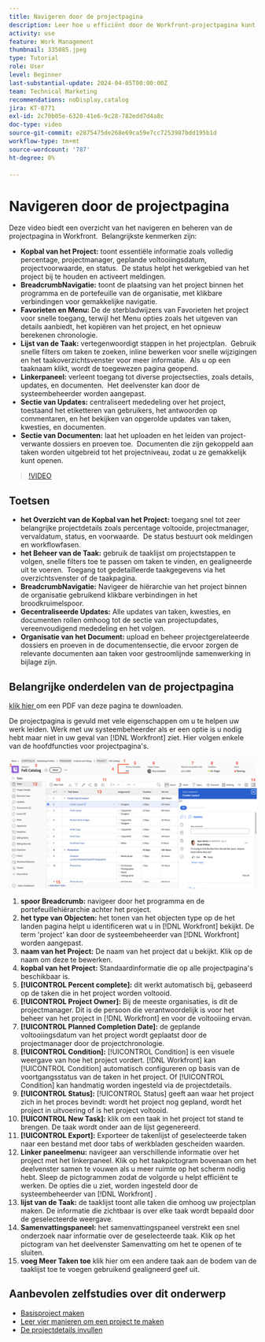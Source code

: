 ```yaml
---
title: Navigeren door de projectpagina
description: Leer hoe u efficiënt door de Workfront-projectpagina kunt navigeren en deze kunt beheren met functies zoals de projectheader, de broodkruimelnavigatie, de takenlijst, updates en documentsecties.
activity: use
feature: Work Management
thumbnail: 335085.jpeg
type: Tutorial
role: User
level: Beginner
last-substantial-update: 2024-04-05T00:00:00Z
team: Technical Marketing
recommendations: noDisplay,catalog
jira: KT-8771
exl-id: 2c70b05e-6320-41e6-9c28-782edd7d4a8c
doc-type: video
source-git-commit: e2875475de268e69ca59e7cc7253987bdd195b1d
workflow-type: tm+mt
source-wordcount: '787'
ht-degree: 0%

---
```


# Navigeren door de projectpagina

Deze video biedt een overzicht van het navigeren en beheren van de projectpagina in Workfront. &#x200B; Belangrijkste kenmerken zijn:

* **Kopbal van het Project:** toont essentiële informatie zoals volledig percentage, projectmanager, geplande voltooiingsdatum, projectvoorwaarde, en status. &#x200B; De status helpt het werkgebied van het project bij te houden en activeert meldingen. &#x200B;
* **BreadcrumbNavigatie:** toont de plaatsing van het project binnen het programma en de portefeuille van de organisatie, met klikbare verbindingen voor gemakkelijke navigatie. &#x200B;
* **Favorieten en Menu:** De de sterbladwijzers van Favorieten het project voor snelle toegang, terwijl het Menu opties zoals het uitgeven van details aanbiedt, het kopiëren van het project, en het opnieuw berekenen chronologie. &#x200B;
* **Lijst van de Taak:** vertegenwoordigt stappen in het projectplan. &#x200B; Gebruik snelle filters om taken te zoeken, inline bewerken voor snelle wijzigingen en het taakoverzichtsvenster voor meer informatie. &#x200B; Als u op een taaknaam klikt, wordt de toegewezen pagina geopend. &#x200B;
* **Linkerpaneel:** verleent toegang tot diverse projectsecties, zoals details, updates, en documenten. &#x200B; Het deelvenster kan door de systeembeheerder worden aangepast. &#x200B;
* **Sectie van Updates:** centraliseert mededeling over het project, toestaand het etiketteren van gebruikers, het antwoorden op commentaren, en het bekijken van opgerolde updates van taken, kwesties, en documenten. &#x200B;
* **Sectie van Documenten:** laat het uploaden en het leiden van project-verwante dossiers en proeven toe. &#x200B; Documenten die zijn gekoppeld aan taken worden uitgebreid tot het projectniveau, zodat u ze gemakkelijk kunt openen. &#x200B;


>[!VIDEO](https://video.tv.adobe.com/v/335085/?quality=12&learn=on&enablevpops)

## Toetsen

* **het Overzicht van de Kopbal van het Project:** toegang snel tot zeer belangrijke projectdetails zoals percentage voltooide, projectmanager, vervaldatum, status, en voorwaarde. &#x200B; De status bestuurt ook meldingen en workflowfasen. &#x200B;
* **het Beheer van de Taak:** gebruik de taaklijst om projectstappen te volgen, snelle filters toe te passen om taken te vinden, en gealigneerde uit te voeren. &#x200B; Toegang tot gedetailleerde taakgegevens via het overzichtsvenster of de taakpagina. &#x200B;
* **BreadcrumbNavigatie:** Navigeer de hiërarchie van het project binnen de organisatie gebruikend klikbare verbindingen in het broodkruimelspoor. &#x200B;
* **Gecentraliseerde Updates:** Alle updates van taken, kwesties, en documenten rollen omhoog tot de sectie van projectupdates, vereenvoudigend mededeling en het volgen. &#x200B;
* **Organisatie van het Document:** upload en beheer projectgerelateerde dossiers en proeven in de documentensectie, die ervoor zorgen de relevante documenten aan taken voor gestroomlijnde samenwerking in bijlage zijn. &#x200B;


## Belangrijke onderdelen van de projectpagina

[ klik hier ](/help/assets/key-parts-of-the-project-page.pdf) om een PDF van deze pagina te downloaden.

De projectpagina is gevuld met vele eigenschappen om u te helpen uw werk leiden. Werk met uw systeembeheerder als er een optie is u nodig hebt maar niet in uw geval van [!DNL Workfront] ziet. Hier volgen enkele van de hoofdfuncties voor projectpagina&#39;s.

![ Schermafbeelding van projectpagina ](assets/project-page-graphic-for-planner-v2.png)

1. **spoor Breadcrumb:** navigeer door het programma en de portefeuillehiërarchie achter het project.
2. **het type van Objecten:** het tonen van het objecten type op de het landen pagina helpt u identificeren wat u in [!DNL Workfront] bekijkt. De term &#39;project&#39; kan door de systeembeheerder van [!DNL Workfront] worden aangepast.
3. **naam van het Project:** De naam van het project dat u bekijkt. Klik op de naam om deze te bewerken.
4. **kopbal van het Project:** Standaardinformatie die op alle projectpagina&#39;s beschikbaar is.
5. **[!UICONTROL Percent complete]:** dit werkt automatisch bij, gebaseerd op de taken die in het project worden voltooid.
6. **[!UICONTROL Project Owner]:** Bij de meeste organisaties, is dit de projectmanager. Dit is de persoon die verantwoordelijk is voor het beheer van het project in [!DNL Workfront] en voor de voltooiing ervan.
7. **[!UICONTROL Planned Completion Date]:** de geplande voltooiingsdatum van het project wordt geplaatst door de projectmanager door de projectchronologie.
8. **[!UICONTROL Condition]:** [!UICONTROL Condition] is een visuele weergave van hoe het project vordert. [!DNL Workfront] kan [!UICONTROL Condition] automatisch configureren op basis van de voortgangsstatus van de taken in het project. Of [!UICONTROL Condition] kan handmatig worden ingesteld via de projectdetails.
9. **[!UICONTROL Status]:** [!UICONTROL Status] geeft aan waar het project zich in het proces bevindt: wordt het project nog gepland, wordt het project in uitvoering of is het project voltooid.
10. **[!UICONTROL New Task]:** klik om een taak in het project tot stand te brengen. De taak wordt onder aan de lijst gegenereerd.
11. **[!UICONTROL Export]:** Exporteer de takenlijst of geselecteerde taken naar een bestand met door tabs of werkbladen gescheiden waarden.
12. **Linker paneelmenu:** navigeer aan verschillende informatie over het project met het linkerpaneel. Klik op het taakpictogram bovenaan om het deelvenster samen te vouwen als u meer ruimte op het scherm nodig hebt. Sleep de pictogrammen zodat de volgorde u helpt efficiënt te werken. De opties die u ziet, worden ingesteld door de systeembeheerder van [!DNL Workfront] .
13. **lijst van de Taak:** de taaklijst toont alle taken die omhoog uw projectplan maken. De informatie die zichtbaar is over elke taak wordt bepaald door de geselecteerde weergave.
14. **Samenvattingspaneel:** het samenvattingspaneel verstrekt een snel onderzoek naar informatie over de geselecteerde taak. Klik op het pictogram van het deelvenster Samenvatting om het te openen of te sluiten.
15. **voeg Meer Taken toe** klik hier om een andere taak aan de bodem van de taaklijst toe te voegen gebruikend gealigneerd geef uit.

## Aanbevolen zelfstudies over dit onderwerp

* [Basisproject maken](/help/manage-work/projects/understand-basic-project-creation.md)
* [Leer vier manieren om een project te maken](/help/manage-work/projects/understand-other-ways-to-create-projects.md)
* [De projectdetails invullen](/help/manage-work/projects/fill-in-the-project-details.md)

